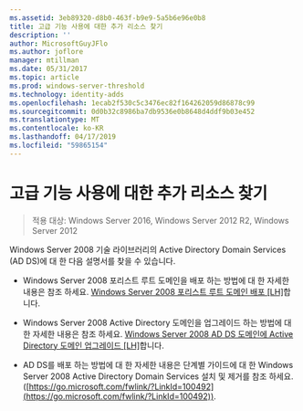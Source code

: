 ```yaml
---
ms.assetid: 3eb89320-d8b0-463f-b9e9-5a5b6e96e0b8
title: 고급 기능 사용에 대한 추가 리소스 찾기
description: ''
author: MicrosoftGuyJFlo
ms.author: joflore
manager: mtillman
ms.date: 05/31/2017
ms.topic: article
ms.prod: windows-server-threshold
ms.technology: identity-adds
ms.openlocfilehash: 1ecab2f530c5c3476ec82f164262059d86878c99
ms.sourcegitcommit: 0d0b32c8986ba7db9536e0b8648d4ddf9b03e452
ms.translationtype: MT
ms.contentlocale: ko-KR
ms.lasthandoff: 04/17/2019
ms.locfileid: "59865154"
---
```

# <a name="finding-additional-resources-for-enabling-advanced-features"></a>고급 기능 사용에 대한 추가 리소스 찾기

>적용 대상: Windows Server 2016, Windows Server 2012 R2, Windows Server 2012

Windows Server 2008 기술 라이브러리의 Active Directory Domain Services (AD DS)에 대 한 다음 설명서를 찾을 수 있습니다.  
  
-   Windows Server 2008 포리스트 루트 도메인을 배포 하는 방법에 대 한 자세한 내용은 참조 하세요. [Windows Server 2008 포리스트 루트 도메인 배포 \[LH\]](assetId:///92406e8d-dc1c-4740-a00a-2c4032896dd1)합니다.  
  
-   Windows Server 2008 Active Directory 도메인을 업그레이드 하는 방법에 대 한 자세한 내용은 참조 하세요. [Windows Server 2008 AD DS 도메인에 Active Directory 도메인 업그레이드 \[LH\]](assetId:///9c91be5f-df14-40b2-b176-2b1852a51e61)합니다.  
  
-   AD DS를 배포 하는 방법에 대 한 자세한 내용은 단계별 가이드에 대 한 Windows Server 2008 Active Directory Domain Services 설치 및 제거를 참조 하세요. ([https://go.microsoft.com/fwlink/?LinkId=100492](https://go.microsoft.com/fwlink/?LinkId=100492)).  
  


